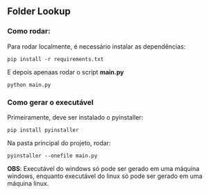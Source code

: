 ## Folder Lookup

### Como rodar:

Para rodar localmente, é necessário instalar as dependências:

```
pip install -r requirements.txt
```

E depois apenaas rodar o script **main.py**

```
python main.py
```

### Como gerar o executável

Primeiramente, deve ser instalado o pyinstaller:

```
pip install pyinstaller
```

Na pasta principal do projeto, rodar:

```
pyinstaller --onefile main.py
```

**OBS**: Executável do windows só pode ser gerado em uma máquina windows, enquanto executável do linux só pode ser gerado em uma máquina linux.
